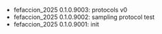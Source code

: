 -   fefaccion_2025 0.1.0.9003: protocols v0
-   fefaccion_2025 0.1.0.9002: sampling protocol test
-   fefaccion_2025 0.1.0.9001: init
